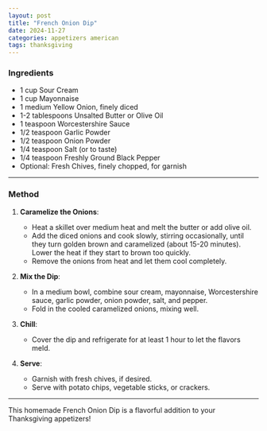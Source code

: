 ```yaml
---
layout: post
title: "French Onion Dip"
date: 2024-11-27
categories: appetizers american
tags: thanksgiving
---
```


### Ingredients
- 1 cup Sour Cream
- 1 cup Mayonnaise
- 1 medium Yellow Onion, finely diced
- 1-2 tablespoons Unsalted Butter or Olive Oil
- 1 teaspoon Worcestershire Sauce
- 1/2 teaspoon Garlic Powder
- 1/2 teaspoon Onion Powder
- 1/4 teaspoon Salt (or to taste)
- 1/4 teaspoon Freshly Ground Black Pepper
- Optional: Fresh Chives, finely chopped, for garnish

---

### Method

1. **Caramelize the Onions**:
   - Heat a skillet over medium heat and melt the butter or add olive oil.
   - Add the diced onions and cook slowly, stirring occasionally, until they turn golden brown and caramelized (about 15-20 minutes). Lower the heat if they start to brown too quickly.
   - Remove the onions from heat and let them cool completely.

2. **Mix the Dip**:
   - In a medium bowl, combine sour cream, mayonnaise, Worcestershire sauce, garlic powder, onion powder, salt, and pepper.
   - Fold in the cooled caramelized onions, mixing well.

3. **Chill**:
   - Cover the dip and refrigerate for at least 1 hour to let the flavors meld.

4. **Serve**:
   - Garnish with fresh chives, if desired.
   - Serve with potato chips, vegetable sticks, or crackers.

---

This homemade French Onion Dip is a flavorful addition to your Thanksgiving appetizers!
